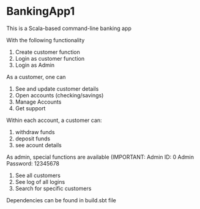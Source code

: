 # BankingApp1

This is a Scala-based command-line banking app

With the following functionality
1) Create customer function 
2) Login as customer function
3) Login as Admin

As a customer, one can
1) See and update customer details 
2) Open accounts (checking/savings)
3) Manage Accounts 
4) Get support

Within each account, a customer can:
1) withdraw funds
2) deposit funds 
3) see acount details 

As admin, special functions are available (IMPORTANT: Admin ID: 0   Admin Password: 12345678
1) See all customers
2) See log of all logins
3) Search for specific customers


Dependencies can be found in build.sbt file
